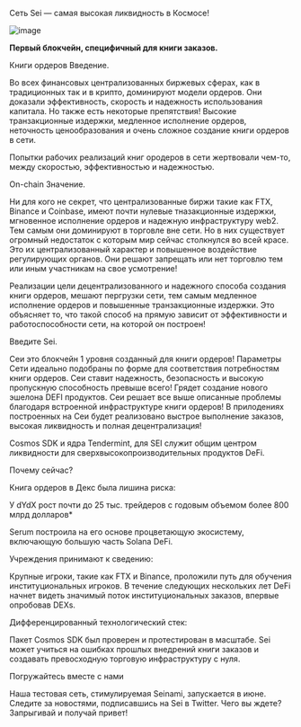Сеть Sei — самая высокая ликвидность в Космосе!

![image](https://user-images.githubusercontent.com/79307419/196927969-f5bf8d6a-87c6-4a78-a33a-f7a4b6f3df25.png)

**Первый блокчейн, специфичный для книги заказов.**

Книги ордеров Введение.

Во всех финансовых централизованных биржевых сферах, как в традиционных так и в крипто, доминируют модели ордеров. 
Они доказали эффективность, скорость и надежность использования капитала.
Но также есть некоторые препятствия!
Высокие транзакционные издержки, медленное исполнение ордеров, неточность ценообразования и очень сложное создание книги ордеров в сети.

Попытки рабочих реализаций книг ородеров в сети жертвовали чем-то, между скоростью, эффективностью и надежностью.

On-chain Значение.

Ни для кого не секрет, что централизованные биржи такие как FTX, Binance и Coinbase, имеют почти нулевые тназакционные издержки, мгновенное исполнение ордеров и надежную инфраструктуру web2. Тем самым они доминируют в торговле вне сети.
Но в них существует огромный недостаток с которым мир сейчас столкнулся во всей красе.
Это их централизованный характер и повышенное воздействие регулирующих органов.
Они решают запрещать или нет торговлю тем или иным участникам на свое усмотрение!

Реализации цели децентрализованного и надежного способа создания книги ордеров, мешают пергрузки сети, тем самым медленное исполнение ордеров и повышенные транзакционные издержки. Это объясняет то, что такой способ на прямую зависит от эффективности и работоспособности сети, на которой он построен!

Введите Sei.

Сеи это блокчейн 1 уровня созданный для книги ордеров! 
Параметры Сети идеально подобраны по форме для соответствия потребностям книги ордеров. Сеи ставит надежность, безопасность и высокую пропускную способность превыше всего! Грядет создание нового эшелона DEFI продуктов.
Сеи решает все выше описанные проблемы благодаря встроенной инфраструктуре книги ордеров! В прилодениях построенных на Сеи будет реализовано выстрое выполнение заказов, высокая ликвидность и полная децентрализация!

Cosmos SDK и ядра Tendermint, для SEI служит общим центром ликвидности для сверхвысокопроизводительных продуктов DeFi.

Почему сейчас?

Книга ордеров в Декс была лишина риска:

У dYdX рост почти до 25 тыс. трейдеров с годовым объемом более 800 млрд долларов*

Serum построила на его основе процветающую экосистему, включающую большую часть Solana DeFi.

Учреждения принимают к сведению:

Крупные игроки, такие как FTX и Binance, проложили путь для обучения институциональных игроков. В течение следующих нескольких лет DeFi начнет видеть значимый поток институциональных заказов, впервые опробовав DEXs.

Дифференцированный технологический стек:

Пакет Cosmos SDK был проверен и протестирован в масштабе. Sei может учиться на ошибках прошлых внедрений книги заказов и создавать превосходную торговую инфраструктуру с нуля.

Погружайтесь вместе с нами

Наша тестовая сеть, стимулируемая Seinami, запускается в июне. Следите за новостями, подписавшись на Sei в Twitter. Чего вы ждете? Запрыгивай и получай привет!
